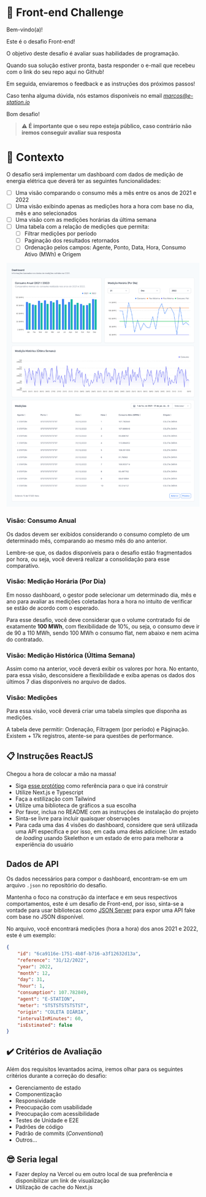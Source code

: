 # 🚀 Front-end Challenge

Bem-vindo(a)!

Este é o desafio Front-end!

O objetivo deste desafio é avaliar suas habilidades de programação.

Quando sua solução estiver pronta, basta responder o e-mail que recebeu com o link do seu repo aqui no Github!

Em seguida, enviaremos o feedback e as instruções dos próximos passos!

Caso tenha alguma dúvida, nós estamos disponíveis no email *marcos@e-station.io*

Bom desafio!

> ⚠️ **É importante que o seu repo esteja público, caso contrário não iremos conseguir avaliar sua resposta**

# 🧠 Contexto

O desafio será implementar um dashboard com dados de medição de energia elétrica que deverá ter as seguintes funcionalidades:
- [ ] Uma visão comparando o consumo mês a mês entre os anos de 2021 e 2022
- [ ] Uma visão exibindo apenas as medições hora a hora com base no dia, mês e ano selecionados
- [ ] Uma visão com as medições horárias da última semana
- [ ] Uma tabela com a relação de medições que permita:
  - [ ] Filtrar medições por período
  - [ ] Paginação dos resultados retornados
  - [ ] Ordenação pelos campos: Agente, Ponto, Data, Hora, Consumo Ativo (MWh) e Origem

![Protótipo](./images/dashboard.png)

### Visão: Consumo Anual

Os dados devem ser exibidos considerando o consumo completo de um determinado mês, comparando ao mesmo mês do ano anterior.

Lembre-se que, os dados disponíveis para o desafio estão fragmentados por hora, ou seja, você deverá realizar a consolidação para esse comparativo.

### Visão: Medição Horária (Por Dia)

Em nosso dashboard, o gestor pode selecionar um determinado dia, mês e ano para avaliar as medições coletadas hora a hora no intuito de verificar se estão de acordo com o esperado.

Para esse desafio, você deve considerar que o volume contratado foi de exatamente **100 MWh**, com flexibilidade de 10%, ou seja, o consumo deve ir de 90 a 110 MWh, sendo 100 MWh o consumo flat, nem abaixo e nem acima do contratado.

### Visão: Medição Histórica (Última Semana)

Assim como na anterior, você deverá exibir os valores por hora. No entanto, para essa visão, desconsidere a flexibilidade e exiba apenas os dados dos últimos 7 dias disponíveis no arquivo de dados.

### Visão: Medições

Para essa visão, você deverá criar uma tabela simples que disponha as medições.

A tabela deve permitir: Ordenação, Filtragem (por período) e Páginação. Existem + 17k registros, atente-se para questões de performance.

## 📋 Instruções ReactJS

Chegou a hora de colocar a mão na massa!

- Siga [esse protótipo](./images/dashboard.png) como referência para o que irá construir
- Utilize Next.js e Typescript
- Faça a estilização com Tailwind
- Utilize uma biblioteca de gráficos a sua escolha
- Por favor, inclua no README com as instruções de instalação do projeto
- Sinta-se livre para incluir quaisquer observações
- Para cada uma das 4 visões do dashboard, considere que será utilizada uma API específica e por isso, em cada uma delas adicione: Um estado de *loading* usando Skelethon e um estado de erro para melhorar a experiência do usuário

## Dados de API

Os dados necessários para compor o dashboard, encontram-se em um arquivo `.json` no repositório do desafio.

Mantenha o foco na construção da interface e em seus respectivos comportamentos, este é um desafio de Front-end, por isso, sinta-se a vontade para usar bibliotecas como [JSON Server](https://www.npmjs.com/package/json-server) para expor uma API fake com base no JSON disponível.

No arquivo, você encontrará medições (hora a hora) dos anos 2021 e 2022, este é um exemplo:

```json
{
    "id": "6ca9116e-1751-4b8f-b716-a3f12632d13a",
    "reference": "31/12/2022",
    "year": 2022,
    "month": 12,
    "day": 31,
    "hour": 1,
    "consumption": 107.782849,
    "agent": "E-STATION",
    "meter": "STSTSTSTSTSTST",
    "origin": "COLETA DIÁRIA",
    "intervalInMinutes": 60,
    "isEstimated": false
}
```

## ✔️ Critérios de Avaliação

Além dos requisitos levantados acima, iremos olhar para os seguintes critérios durante a correção do desafio:

- Gerenciamento de estado
- Componentização
- Responsividade
- Preocupação com usabilidade
- Preocupação com acessibilidade
- Testes de Unidade e E2E
- Padrões de código
- Padrão de commits (_Conventional_)
- Outros...

## 😎 Seria legal
- Fazer deploy na Vercel ou em outro local de sua preferência e disponibilizar um link de visualização
- Utilização de cache do Next.js
